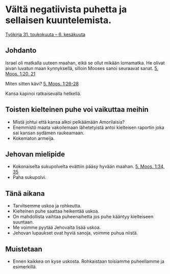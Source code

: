 # Vältä negatiivista puhetta ja sellaisen kuuntelemista.
[Työkirja 31. toukokuuta – 6. kesäkuuta](https://wol.jw.org/fi/wol/d/r16/lp-fi/202021171)


## Johdanto
Israel oli matkalla uuteen maahan, eikä se ollut mikään lomamatka.
He olivat aivan luvatun maan kynnyksellä, silloin Mooses sanoi seuraavat sanat. [5. Moos. 1:20, 21](https://wol.jw.org/fi/wol/b/r16/lp-fi/nwtsty/5/1#study=discover&v=5:1:20-5:1:21)

Miten sitten kävi? [5. Moos. 1:26-28](https://wol.jw.org/fi/wol/b/r16/lp-fi/nwtsty/5/1#study=discover&v=5:1:26-5:1:28)

Kansa kapinoi ratkaisevalla hetkellä.

## Toisten kielteinen puhe voi vaikuttaa meihin
* Mistä johtui että kansa alkoi pelkäämään Amorilaisia?
* Enemmistö maata vakoilemaan lähetetyistä antoi kielteisen raportin joka sai kansan sydämen raukeamaan.
* Kokematon armeija.

## Jehovan mielipide
* Kokonaiselta sukupolvelta evättiin pääsy hyvään maahan. [5. Moos. 1:34, 35](https://wol.jw.org/fi/wol/b/r16/lp-fi/nwtsty/5/1#study=discover&v=5:1:34-5:1:35)
* Paha sukupolvi.

## Tänä aikana
* Tarvitsemme uskoa ja rohkeutta.
* Kielteinen puhe saattaa heikentää uskoa.
* On mahdollista vaihtaa puheenaihetta jos puhe kääntyy kielteiseen suuntaan.
* Me voimme pyytää Jehovalta lisää uskoa.
* Jehovan lupaukset ovat hyviä sanoja, voimme puhua niistä.

## Muistetaan
* Ennen kaikkea on kyse uskosta. Rohkaistaan toisiamme puheellamme ja esimerkillä.
